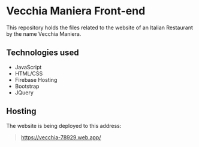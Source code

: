 # Vecchia Maniera Front-end
This repository holds the files related to the website of an Italian Restaurant by the name Vecchia Maniera.

## Technologies used
* JavaScript
* HTML/CSS
* Firebase Hosting
* Bootstrap
* JQuery

## Hosting
The website is being deployed to this address:
> https://vecchia-78929.web.app/
